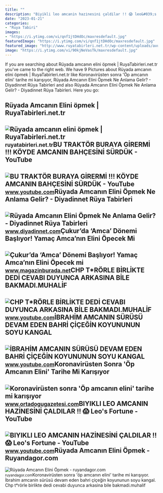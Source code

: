 ```yaml
---
title: ""
description: "Biyikli leo amcanin hazi̇nesi̇ni̇ çaldilar !! 😱 leo&#039;s fortune"
date: "2023-01-21"
categories:
- "Ruya Tabiri"
images:
- "https://i.ytimg.com/vi/qnf1jtDHdOc/maxresdefault.jpg"
featuredImage: "https://i.ytimg.com/vi/qnf1jtDHdOc/maxresdefault.jpg"
featured_image: "http://www.ruyatabirleri.net.tr/wp-content/uploads/avustralya.jpg"
image: "https://i.ytimg.com/vi/90kjNeVasTk/maxresdefault.jpg"
---
```


If you are searching about Rüyada amcanın elini öpmek | RuyaTabirleri.net.tr you've came to the right web. We have 9 Pictures about Rüyada amcanın elini öpmek | RuyaTabirleri.net.tr like Koronavirüsten sonra 'Öp amcanın elini' tarihe mi karışıyor, Rüyada Amcanın Elini Öpmek Ne Anlama Gelir? - Diyadinnet Rüya Tabirleri and also Rüyada Amcanın Elini Öpmek Ne Anlama Gelir? - Diyadinnet Rüya Tabirleri. Here you go:

Rüyada Amcanın Elini öpmek | RuyaTabirleri.net.tr
-------------------------------------------------

 ![Rüyada amcanın elini öpmek | RuyaTabirleri.net.tr](http://www.ruyatabirleri.net.tr/wp-content/uploads/avustralya.jpg) <small>ruyatabirleri.net.tr</small>BU TRAKTÖR BURAYA GİRERMİ !!! KÖYDE AMCANIN BAHÇESİNİ SÜRDÜK - YouTube
----------------------------------------------------------------------

 ![BU TRAKTÖR BURAYA GİRERMİ !!! KÖYDE AMCANIN BAHÇESİNİ SÜRDÜK - YouTube](https://i.ytimg.com/vi/BgIL--Ac_Xk/maxresdefault.jpg) <small>www.youtube.com</small>Rüyada Amcanın Elini Öpmek Ne Anlama Gelir? - Diyadinnet Rüya Tabirleri
-----------------------------------------------------------------------

 ![Rüyada Amcanın Elini Öpmek Ne Anlama Gelir? - Diyadinnet Rüya Tabirleri](https://www.diyadinnet.com/d/ruya/ruyada-amcanin-elini-opmek-ne-anlama-gelir-43.jpg) <small>www.diyadinnet.com</small>Çukur’da ‘Amca’ Dönemi Başlıyor! Yamaç Amca’nın Elini Öpecek Mi
---------------------------------------------------------------

 ![Çukur’da ‘Amca’ Dönemi Başlıyor! Yamaç Amca’nın Elini Öpecek mi](https://magazinburadanet.teimg.com/magazinburada-net/images/haberler/2021/02/cukurda_amca_donemi_basliyor_yamac_amcanin_elini_opecek_mi_h17935_de412.jpg) <small>www.magazinburada.net</small>CHP T\*RÖRLE BİRLİKTE DEDİ CEVABI DUYUNCA ARKASINA BİLE BAKMADI.MUHALİF
-----------------------------------------------------------------------

 ![CHP T*RÖRLE BİRLİKTE DEDİ CEVABI DUYUNCA ARKASINA BİLE BAKMADI.MUHALİF](https://i.ytimg.com/vi/hXgyOxAAWVw/maxresdefault.jpg) <small>www.youtube.com</small>İBRAHİM AMCANIN SÜRÜSÜ DEVAM EDEN BAHRİ ÇİÇEĞİN KOYUNUNUN SOYU KANGAL
---------------------------------------------------------------------

 ![İBRAHİM AMCANIN SÜRÜSÜ DEVAM EDEN BAHRİ ÇİÇEĞİN KOYUNUNUN SOYU KANGAL](https://i.ytimg.com/vi/90kjNeVasTk/maxresdefault.jpg) <small>www.youtube.com</small>Koronavirüsten Sonra 'Öp Amcanın Elini' Tarihe Mi Karışıyor
-----------------------------------------------------------

 ![Koronavirüsten sonra 'Öp amcanın elini' tarihe mi karışıyor](https://ortadogugazetesicom.teimg.com/crop/1280x720/ortadogugazetesi-com/images/haberler/2020/03/koronavirusten-sonra-op-amcanin-elini-tarihe-mi-karisiyor_88413.jpg) <small>www.ortadogugazetesi.com</small>BIYIKLI LEO AMCANIN HAZİNESİNİ ÇALDILAR !! 😱 Leo's Fortune - YouTube
--------------------------------------------------------------------

 ![BIYIKLI LEO AMCANIN HAZİNESİNİ ÇALDILAR !! 😱 Leo's Fortune - YouTube](https://i.ytimg.com/vi/qnf1jtDHdOc/maxresdefault.jpg) <small>www.youtube.com</small>Rüyada Amcanın Elini Öpmek - Ruyandagor.com
-------------------------------------------

 ![Rüyada Amcanın Elini Öpmek - ruyandagor.com](https://images.ruyandagor.com/2017/04/amcanin-elini-opmek-2347.jpg) <small>ruyandagor.com</small>Koronavirüsten sonra 'öp amcanın elini' tarihe mi karışıyor. İbrahi̇m amcanin sürüsü devam eden bahri̇ çi̇çeği̇n koyununun soyu kangal. Chp t\*rörle bi̇rli̇kte dedi̇ cevabi duyunca arkasina bi̇le bakmadi.muhali̇f

